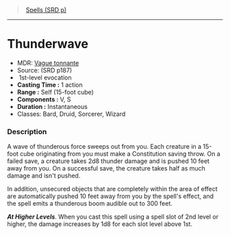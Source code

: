 ﻿---
!SpellItem
Family: SpellVO
Level: 1
Type: evocation
CastingTime: 1 action
Range: Self (15-foot cube)
Components: V, S
Duration: Instantaneous
Classes: Bard, Druid, Sorcerer, Wizard
Id: spells_vo.md#thunderwave
ParentLink: spells_vo.md#spells-srd-p
Name: Thunderwave
ParentName: Spells (SRD p)
NameLevel: 1
AltName: '[Vague tonnante](hd_spells_vague_tonnante.md)'
Source: (SRD p187)
Attributes:
  Name: Thunderwave
  Markdown: >+
    # <!--Name-->Thunderwave<!--/Name-->


    - MDR: <!--AltName-->[Vague tonnante](hd_spells_vague_tonnante.md)<!--/AltName-->

    - Source: <!--Source-->(SRD p187)<!--/Source-->

    -  <!--Level-->1<!--/Level-->st-level <!--Type-->evocation<!--/Type-->

    - **Casting Time :** <!--CastingTime-->1 action<!--/CastingTime-->

    - **Range :** <!--Range-->Self (15-foot cube)<!--/Range-->

    - **Components :** <!--Components-->V, S<!--/Components-->

    - **Duration :** <!--Duration-->Instantaneous<!--/Duration-->

    - Classes: <!--Classes-->Bard, Druid, Sorcerer, Wizard<!--/Classes-->


    ### Description


    A wave of thunderous force sweeps out from you. Each creature in a 15-foot cube originating from you must make a Constitution saving throw. On a failed save, a creature takes 2d8 thunder damage and is pushed 10 feet away from you. On a successful save, the creature takes half as much damage and isn't pushed.


    In addition, unsecured objects that are completely within the area of effect are automatically pushed 10 feet away from you by the spell's effect, and the spell emits a thunderous boom audible out to 300 feet.


    **_At Higher Levels_**. When you cast this spell using a spell slot of 2nd level or higher, the damage increases by 1d8 for each slot level above 1st.

  AltName: '[Vague tonnante](hd_spells_vague_tonnante.md)'
  Source: (SRD p187)
  Level: 1
  Type: evocation
  CastingTime: 1 action
  Range: Self (15-foot cube)
  Components: V, S
  Duration: Instantaneous
  Classes: Bard, Druid, Sorcerer, Wizard
AttributesDictionary: >+
  Name: Thunderwave

  Markdown: >+

    # <!--Name-->Thunderwave<!--/Name-->





    - MDR: <!--AltName-->[Vague tonnante](hd_spells_vague_tonnante.md)<!--/AltName-->



    - Source: <!--Source-->(SRD p187)<!--/Source-->



    -  <!--Level-->1<!--/Level-->st-level <!--Type-->evocation<!--/Type-->



    - **Casting Time :** <!--CastingTime-->1 action<!--/CastingTime-->



    - **Range :** <!--Range-->Self (15-foot cube)<!--/Range-->



    - **Components :** <!--Components-->V, S<!--/Components-->



    - **Duration :** <!--Duration-->Instantaneous<!--/Duration-->



    - Classes: <!--Classes-->Bard, Druid, Sorcerer, Wizard<!--/Classes-->





    ### Description





    A wave of thunderous force sweeps out from you. Each creature in a 15-foot cube originating from you must make a Constitution saving throw. On a failed save, a creature takes 2d8 thunder damage and is pushed 10 feet away from you. On a successful save, the creature takes half as much damage and isn't pushed.





    In addition, unsecured objects that are completely within the area of effect are automatically pushed 10 feet away from you by the spell's effect, and the spell emits a thunderous boom audible out to 300 feet.





    **_At Higher Levels_**. When you cast this spell using a spell slot of 2nd level or higher, the damage increases by 1d8 for each slot level above 1st.



  AltName: '[Vague tonnante](hd_spells_vague_tonnante.md)'

  Source: (SRD p187)

  Level: 1

  Type: evocation

  CastingTime: 1 action

  Range: Self (15-foot cube)

  Components: V, S

  Duration: Instantaneous

  Classes: Bard, Druid, Sorcerer, Wizard

---
> [Spells (SRD p)](srd_spells.md)

---

# Thunderwave

- MDR: [Vague tonnante](hd_spells_vague_tonnante.md)
- Source: (SRD p187)
-  1st-level evocation
- **Casting Time :** 1 action
- **Range :** Self (15-foot cube)
- **Components :** V, S
- **Duration :** Instantaneous
- Classes: Bard, Druid, Sorcerer, Wizard

### Description

A wave of thunderous force sweeps out from you. Each creature in a 15-foot cube originating from you must make a Constitution saving throw. On a failed save, a creature takes 2d8 thunder damage and is pushed 10 feet away from you. On a successful save, the creature takes half as much damage and isn't pushed.

In addition, unsecured objects that are completely within the area of effect are automatically pushed 10 feet away from you by the spell's effect, and the spell emits a thunderous boom audible out to 300 feet.

**_At Higher Levels_**. When you cast this spell using a spell slot of 2nd level or higher, the damage increases by 1d8 for each slot level above 1st.

